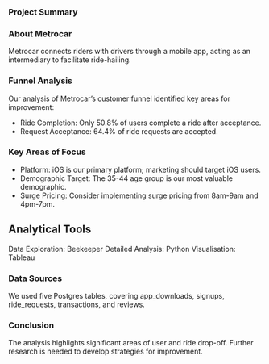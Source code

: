 ### Project Summary

### About Metrocar
Metrocar connects riders with drivers through a mobile app, acting as an intermediary to facilitate ride-hailing.

### Funnel Analysis
Our analysis of Metrocar’s customer funnel identified key areas for improvement:

* Ride Completion: Only 50.8% of users complete a ride after acceptance.
* Request Acceptance: 64.4% of ride requests are accepted.

### Key Areas of Focus
* Platform: iOS is our primary platform; marketing should target iOS users.
* Demographic Target: The 35-44 age group is our most valuable demographic.
* Surge Pricing: Consider implementing surge pricing from 8am-9am and 4pm-7pm.

## Analytical Tools
Data Exploration: Beekeeper
Detailed Analysis: Python
Visualisation: Tableau

### Data Sources
We used five Postgres tables, covering app_downloads, signups, ride_requests, transactions, and reviews.

### Conclusion
The analysis highlights significant areas of user and ride drop-off. Further research is needed to develop strategies for improvement.